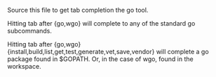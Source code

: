 Source this file to get tab completion the go tool.

Hitting tab after {go,wgo} will complete to any of the standard go subcommands.

Hitting tab after {go,wgo} {install,build,list,get,test,generate,vet,save,vendor} will complete a go package found in $GOPATH. Or, in the case of wgo, found in the workspace.
